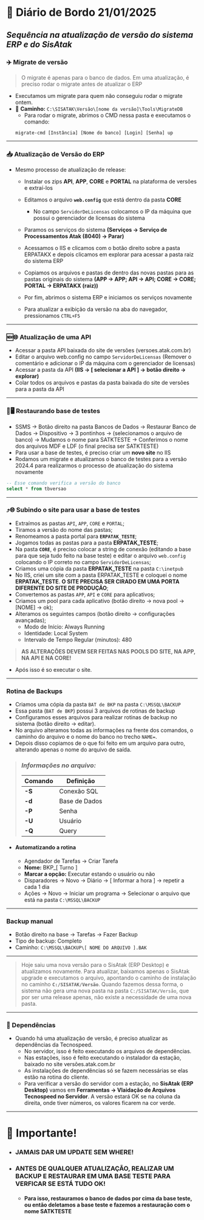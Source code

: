 # 📌 **Diário de Bordo 21/01/2025**
## *Sequência na atualização de versão do sistema ERP e do SisAtak*

### ✈️ Migrate de versão
> O migrate é apenas para o banco de dados. Em uma atualização, é preciso rodar o migrate antes de atualizar o ERP
- Executamos um migrate para quem não conseguiu rodar o migrate ontem.
- 📁 **Caminho:** ```C:\SISATAK\Versão\[nome da versão]\Tools\MigrateDB```
    - Para rodar o migrate, abrimos o CMD nessa pasta e executamos o comando:
    ``` 
    migrate-cmd [Instância] [Nome do banco] [Login] [Senha] up
    ```

---

### 📥 Atualização de Versão do ERP
- Mesmo processo de atualização de release:
    - Instalar os zips **API**, **APP**, **CORE** e **PORTAL** na plataforma de versões e extraí-los
    - Editamos o arquivo **```web.config```** que está dentro da pasta **CORE**
        - No campo ```ServidorDeLicensas``` colocamos o IP da máquina que possui o gerenciador de licensas do sistema
    - Paramos os serviços do sistema **(Serviços -> Serviço de Processamentos Atak (8040) -> Parar)**
    - Acessamos o IIS e clicamos com o botão direito sobre a pasta ERPATAKX e depois clicamos em explorar para acessar a pasta raiz do sistema ERP
    
    - Copiamos os arquivos e pastas de dentro das novas pastas para as pastas originais do sistema **(APP -> APP; API -> API; CORE -> CORE; PORTAL -> ERPATAKX (raiz))**
    - Por fim, abrimos o sistema ERP e iniciamos os serviços novamente
    - Para atualizar a exibição da versão na aba do navegador, pressionamos ```CTRL+F5```

---

### 🆕🌐 Atualização de uma API
- Acessar a pasta API baixada do site de versões (versoes.atak.com.br)
- Editar o arquivo web.config no campo ```ServidorDeLicensas``` (Remover o comentário e adicionar o IP da máquina com o gerenciador de licensas)
- Acessar a pasta da API **(IIS -> [ selecionar a API ] -> botão direito -> explorar)**
- Colar todos os arquivos e pastas da pasta baixada do site de versões para a pasta da API

---

### 🔄🖥️ Restaurando base de testes
- SSMS -> Botão direito na pasta Bancos de Dados -> Restaurar Banco de Dados -> Dispositivo -> 3 pontinhos -> (selecionamos o arquivo de banco) -> Mudamos o nome para SATKTESTE -> Conferimos o nome dos arquivos MDF e LDF (o final precisa ser SATKTESTE)
- Para usar a base de testes, é preciso criar um **novo site** no IIS
- Rodamos um migrate e atualizamos o banco de testes para a versão 2024.4 para realizarmos o processo de atualização do sistema novamente

``` SQL
-- Esse comando verifica a versão do banco
select * from tbversao
```
---

### ⤴️🌐 Subindo o site para usar a base de testes
- Extraímos as pastas ```API```, ```APP```, ```CORE``` e ```PORTAL```;
- Tiramos a versão do nome das pastas;
- Renomeamos a pasta portal para **`ERPATAK_TESTE`**;
- Jogamos todas as pastas para a pasta **ERPATAK_TESTE**;
- Na pasta **```CORE```**, é preciso colocar a string de conexão (editando a base para que seja tudo feito na base teste) e editar o arquivo ```web.config``` colocando o IP correto no campo ```ServidorDeLicensas```;
- Criamos uma cópia da pasta **ERPATAK_TESTE** na pasta ```C:\inetpub```
- No IIS, criei um site com a pasta ERPATAK_TESTE e coloquei o nome **ERPATAK_TESTE**. **O SITE PRECISA SER CIRADO EM UMA PORTA DIFERENTE DO SITE DE PRODUÇÃO**;
- Convertemos as pastas ```APP```, ```API``` e ```CORE``` para aplicativos;
- Criamos um pool para cada aplicativo (botão direito -> nova pool -> [NOME] -> ok);
- Alteramos os seguintes campos (botão direito -> configurações avançadas);
    - Modo de Início: Always Running
    - Identidade: Local System
    - Intervalo de Tempo Regular (minutos): 480
    
>**AS ALTERAÇÕES DEVEM SER FEITAS NAS POOLS DO SITE, NA APP, NA API E NA CORE!**

- Após isso é so executar o site.

---

### Rotina de Backups

- Criamos uma cópia da pasta ```BAT de BKP``` na pasta ```C:\MSSQL\BACKUP```
- Essa pasta (```BAT de BKP```) possui 3 arquivos de rotinas de backup
- Configuramos esses arquivos para realizar rotinas de backup no sistema (botão direito -> editar).
- No arquivo alteramos todas as informações na frente dos comandos, o caminho do arquivo e o nome do banco no trecho ```NAME=```.
- Depois disso copiamos de o que foi feito em um arquivo para outro, alterando apenas o nome do arquivo de saída.

>### *Informações no arquivo:*
>| Comando      |    Definição   |
>|--------------|----------------|
>| **-S**       | Conexão SQL    |
>| **-d**       | Base de Dados  |
>| **-P**       | Senha          |
>| **-U**       | Usuário        |
>| **-Q**       | Query          |

 - #### **Automatizando a rotina**

    - Agendador de Tarefas -> Criar Tarefa
    - **Nome:** BKP_[ Turno ]
    - **Marcar a opção:** Executar estando o usuário ou não
    - Disparadores -> Novo -> Diário -> [ Informar a hora ] -> repetir a cada 1 dia
    - Ações -> Novo -> Iniciar um programa -> Selecionar o arquivo que está na pasta ```C:\MSSQL\BACKUP```

---

### Backup manual

- Botão direito na base -> Tarefas -> Fazer Backup
- Tipo de backup: Completo
- Caminho: ```C:\MSSQL\BACKUP\[ NOME DO ARQUIVO ].BAK```

---

> Hoje saiu uma nova versão para o SisAtak (ERP Desktop) e atualizamos novamente. Para atualizar, baixamos apenas o SisAtak upgrade e executamos o arquivo, apontando o caminho de instalação no caminho **```C:/SISATAK/Versão```**. Quando fazemos dessa forma, o sistema não gera uma nova pasta na pasta ```C:/SISATAK/Versão```, que por ser uma release apenas, não existe a necessidade de uma nova pasta.

---

### 🔎 Dependências
- Quando há uma atualização de versão, é preciso atualizar as dependências da Tecnospeed.
    - No servidor, isso é feito executando os arquivos de dependências.
    - Nas estações, isso é feito executando o instalador da estação, baixado no site versões.atak.com.br
    - As instalações de dependências só se fazem necessárias se elas estão na rotina do cliente.
    - Para verificar a versão do servidor com a estação, no **SisAtak (ERP Desktop)** vamos em **Ferramentas -> Vlaidação de Arquivos Tecnospeed no Servidor**. A versão estará OK se na coluna da direita, onde tiver números, os valores ficarem na cor verde.

---

# 🚨 **Importante!**

- ### **JAMAIS DAR UM UPDATE SEM WHERE!**
- ### **ANTES DE QUALQUER ATUALIZAÇÃO, REALIZAR UM BACKUP E RESTAURAR EM UMA BASE TESTE PARA VERFICAR SE ESTÁ TUDO OK!**
    - #### Para isso, restauramos o banco de dados por cima da base teste, ou então deletamos a base teste e fazemos a restauração com o nome SATKTESTE

